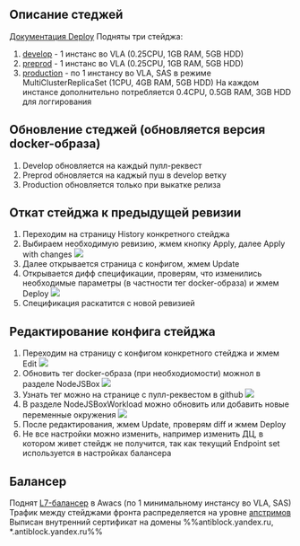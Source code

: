 ## Описание стеджей
[Документация Deploy](https://wiki.yandex-team.ru/deploy/docs/)
Подняты три стейджа:
1. [develop](https://deploy.yandex-team.ru/stage/antiadb-front-develop) - 1 инстанс во VLA (0.25CPU, 1GB RAM, 5GB HDD)
2. [preprod](https://deploy.yandex-team.ru/stage/antiadb-front-preprod) - 1 инстанс во VLA (0.25CPU, 1GB RAM, 5GB HDD)
3. [production](https://deploy.yandex-team.ru/stage/antiadb-front-production) - по 1 инстансу во VLA, SAS в режиме MultiClusterReplicaSet (1CPU, 4GB RAM, 5GB HDD)
На каждом инстансе дополнительно потребляется 0.4CPU, 0.5GB RAM, 3GB HDD для логгирования


## Обновление стеджей (обновляется версия docker-образа)
1. Develop обновляется на каждый пулл-реквест
2. Preprod обновляется на каджый пуш в develop ветку
3. Production обновляется только при выкатке релиза


## Откат стейджа к предыдущей ревизии
1. Переходим на страницу History конкретного стейджа
2. Выбираем необходимую ревизию, жмем кнопку Apply, далее Apply with changes
![](https://jing.yandex-team.ru/files/dridgerve/deploy_revert_stage_1.png)
3. Далее открывается страница с конфигом, жмем Update
4. Открывается дифф спецификации, проверям, что изменились необходимые параметры (в частности тег docker-образа) и жмем Deploy
![](https://jing.yandex-team.ru/files/dridgerve/deploy_revert_stage_2.png)
5. Спецификация раскатится с новой ревизией


## Редактирование конфига стейджа
1. Переходим на страницу с конфигом конкретного стейджа и жмем Edit
![](https://jing.yandex-team.ru/files/dridgerve/deploy_stage_edit_1.png)
2. Обновить тег docker-образа (при необходиомости) можнол в разделе NodeJSBox
![](https://jing.yandex-team.ru/files/dridgerve/deploy_stage_edit_2.png)
3. Узнать тег можно на странице с пулл-реквестом в github
![](https://jing.yandex-team.ru/files/dridgerve/deploy_front_info.png)
4. В разделе NodeJSBoxWorkload можно обновить или добавить новые переменные окружения
![](https://jing.yandex-team.ru/files/dridgerve/deploy_stage_edit_3.png)
5. После редактирования, жмем Update, проверям diff и жмем Deploy
6. Не все настройки можно изменить, например изменить ДЦ, в котором живет стейдж не получится, так как текущий Endpoint set используется в настройках балансера


## Балансер
Поднят [L7-балансер](https://nanny.yandex-team.ru/ui/#/awacs/namespaces/list/antiblock.yandex.net/show/) в Awacs (по 1 минимальному инстансу во VLA, SAS)
Трафик между стейджами фронта распределяется на уровне [апстримов](https://nanny.yandex-team.ru/ui/#/awacs/namespaces/list/antiblock.yandex.net/upstreams/list/)
Выписан внутренний сертификат на домены %%antiblock.yandex.ru, *.antiblock.yandex.ru%%
